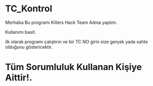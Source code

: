# TC_Kontrol

Merhaba Bu programı Killers Hack Team Adına yaptım.

Kullanımı basit.

ilk olarak programı çalıştırın ve bir TC NO girin size gerçek yada sahte olduğunu göstericektir.

# Tüm Sorumluluk Kullanan Kişiye Aittir!.
